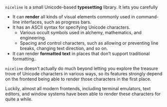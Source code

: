 `niceline` is a small Unicode-based **typesetting** library. It lets you carefully 

- It can **render** all kinds of visual elements commonly used in command-line interfaces, such as progress bars.
- It has an ASCII syntax for specifying Unicode characters.
    - Various occult symbols used in alchemy, mathematics, and engineering.
    - Spacing and control characters, such as allowing or preventing line breaks, changing text direction, and so on.
- It can render **formatted text** in places that don’t support traditional formatting..

`niceline` doesn’t actually do much beyond letting you explore the treasure trove of Unicode characters in various ways, so its features strongly depend on the frontend being able to render those characters in the first place.

Luckily, almost all modern frontends, including terminal emulators, text editors, and window systems have been able to render these characters for quite a while.



